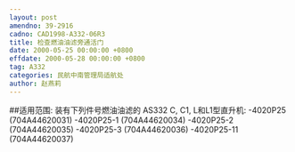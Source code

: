 ```yaml
---
layout: post
amendno: 39-2916
cadno: CAD1998-A332-06R3
title: 检查燃油油滤旁通活门
date: 2000-05-25 00:00:00 +0800
effdate: 2000-05-28 00:00:00 +0800
tag: A332
categories: 民航中南管理局适航处
author: 赵燕莉
---
```


##适用范围:
装有下列件号燃油油滤的 AS332 C, C1, L和L1型直升机:
-4020P25  (704A44620031)
-4020P25-1   (704A44620034)
-4020P25-2   (704A44620035)
-4020P25-3   (704A44620036)
-4020P25-11   (704A44620037)

